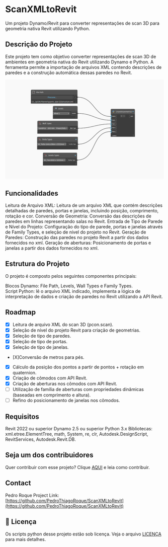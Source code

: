 # ScanXMLtoRevit
 Um projeto Dynamo/Revit para converter representações de scan 3D para geometria nativa Revit utilizando Python.

## Descrição do Projeto
Este projeto tem como objetivo converter representações de scan 3D de ambientes em geometria nativa do Revit utilizando Dynamo e Python. A ferramenta permite a importação de arquivos XML contendo descrições de paredes e a construção automática dessas paredes no Revit.

<img src="print.png" alt="Imagem Dynamo">

## Funcionalidades
Leitura de Arquivo XML: Leitura de um arquivo XML que contém descrições detalhadas de paredes, portas e janelas, incluindo posição, comprimento, rotação e cor.
Conversão de Geometria: Conversão das descrições de paredes em linhas representando salas no Revit.
Entrada de Tipo de Parede e Nível do Projeto: Configuração do tipo de parede, portas e janelas através de Family Types, e seleção de nível do projeto no Revit.
Geração de Paredes: Construção das paredes no projeto Revit a partir dos dados fornecidos no xml.
Geração de aberturas: Posicionamento de portas e janelas a partir dos dados fornecidos no xml.

## Estrutura do Projeto
O projeto é composto pelos seguintes componentes principais:

Blocos Dynamo: File Path, Levels, Wall Types e Family Types.<br>
Script Python: lê o arquivo XML indicado, implementa a lógica de interpretação de dados e criação de paredes no Revit utilizando a API Revit.

## Roadmap
- [x] Leitura de arquivo XML do scan 3D (pcon.scan).
- [x] Seleção de nível do projeto Revit para criação de geometrias.
- [X] Seleção de tipo de paredes.
- [X] Seleção de tipo de portas.
- [X] Seleção de tipo de janelas.
- [X]Conversão de metros para pés.
- [X] Cálculo da posição dos pontos a partir de pontos + rotação em quaternion.
- [X] Criação de cômodos com API Revit.
- [X] Criação de aberturas nos cômodos com API Revit.
- [ ] Utilização de família de aberturas com propriedades dinâmicas (baseadas em comprimento e altura).
- [ ] Refino do posicionamento de janelas nos cômodos.

## Requisitos
Revit 2022 ou superior
Dynamo 2.5 ou superior
Python 3.x
Bibliotecas: xml.etree.ElementTree, math, System, re, clr, Autodesk.DesignScript, RevitServices, Autodesk.Revit.DB.

## Seja um dos contribuidores
Quer contribuir com esse projeto? Clique [AQUI](CONTRIBUTING.md) e leia como contribuir.

<!-- CONTACT -->
## Contact
Pedro Roque
Project Link: [https://github.com/PedroThiagoRoque/ScanXMLtoRevit](https://github.com/PedroThiagoRoque/ScanXMLtoRevit)

## 📝 Licença
Os scripts python desse projeto estão sob licença. Veja o arquivo [LICENÇA](LICENSE.md) para mais detalhes.
